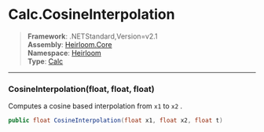 # Calc.CosineInterpolation

> **Framework**: .NETStandard,Version=v2.1  
> **Assembly**: [Heirloom.Core][0]  
> **Namespace**: [Heirloom][0]  
> **Type**: [Calc][1]  

--------------------------------------------------------------------------------

### CosineInterpolation(float, float, float)

Computes a cosine based interpolation from `x1` to `x2` .

```cs
public float CosineInterpolation(float x1, float x2, float t)
```

[0]: ../Heirloom.Core.md
[1]: Heirloom.Calc.md
